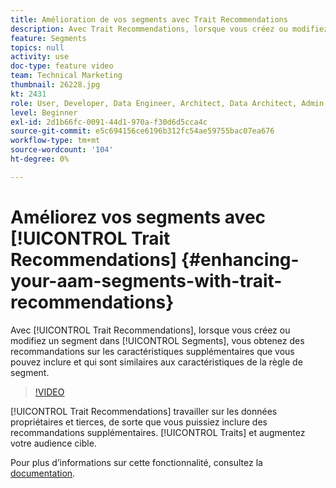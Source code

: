 ```yaml
---
title: Amélioration de vos segments avec Trait Recommendations
description: Avec Trait Recommendations, lorsque vous créez ou modifiez un segment, vous obtenez des recommandations sur les caractéristiques supplémentaires que vous pouvez inclure et qui sont similaires aux caractéristiques de la règle de segment.
feature: Segments
topics: null
activity: use
doc-type: feature video
team: Technical Marketing
thumbnail: 26228.jpg
kt: 2431
role: User, Developer, Data Engineer, Architect, Data Architect, Admin, Leader
level: Beginner
exl-id: 2d1b66fc-0091-44d1-970a-f30d6d5cca4c
source-git-commit: e5c694156ce6196b312fc54ae59755bac07ea676
workflow-type: tm+mt
source-wordcount: '104'
ht-degree: 0%

---
```


# Améliorez vos segments avec [!UICONTROL Trait Recommendations] {#enhancing-your-aam-segments-with-trait-recommendations}

Avec [!UICONTROL Trait Recommendations], lorsque vous créez ou modifiez un segment dans [!UICONTROL Segments], vous obtenez des recommandations sur les caractéristiques supplémentaires que vous pouvez inclure et qui sont similaires aux caractéristiques de la règle de segment.

>[!VIDEO](https://video.tv.adobe.com/v/26228/?quality=12)

[!UICONTROL Trait Recommendations] travailler sur les données propriétaires et tierces, de sorte que vous puissiez inclure des recommandations supplémentaires. [!UICONTROL Traits] et augmentez votre audience cible.

Pour plus d’informations sur cette fonctionnalité, consultez la [documentation](https://experiencecloud.adobe.com/resources/help/en_US/aam/trait-recommendations.html).
